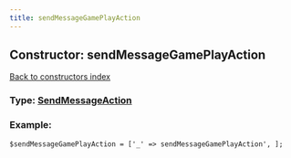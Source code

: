 ```yaml
---
title: sendMessageGamePlayAction
---
```

## Constructor: sendMessageGamePlayAction  
[Back to constructors index](index.md)






### Type: [SendMessageAction](../types/SendMessageAction.md)


### Example:

```
$sendMessageGamePlayAction = ['_' => sendMessageGamePlayAction', ];
```